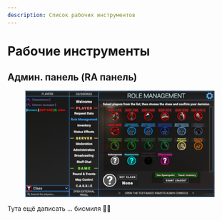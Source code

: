```yaml
---
description: Список рабочих инструментов
---
```


# Рабочие инструменты

## Админ. панель (RA панель)

<figure><img src="../../.gitbook/assets/image.png" alt=""><figcaption></figcaption></figure>

Тута ещё даписать ... бисмиля 😵‍💫
